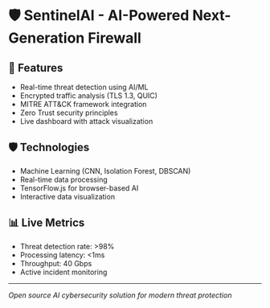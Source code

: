 # 🛡️ SentinelAI - AI-Powered Next-Generation Firewall

## 🔧 Features
- Real-time threat detection using AI/ML
- Encrypted traffic analysis (TLS 1.3, QUIC)
- MITRE ATT&CK framework integration  
- Zero Trust security principles
- Live dashboard with attack visualization

## 🛡️ Technologies
- Machine Learning (CNN, Isolation Forest, DBSCAN)
- Real-time data processing
- TensorFlow.js for browser-based AI
- Interactive data visualization

## 📊 Live Metrics
- Threat detection rate: >98%
- Processing latency: <1ms  
- Throughput: 40 Gbps
- Active incident monitoring

---
*Open source AI cybersecurity solution for modern threat protection*
